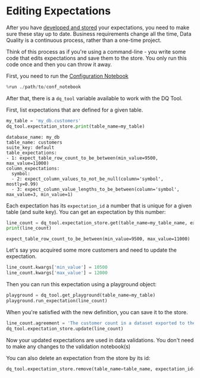 # Editing Expectations
After you have [developed and stored](./develop-store.md) your expectations, you need to make sure these stay up to date. Business requirements change all the time, Data Quality is a continuous process, rather than a one-time project.

Think of this process as if you're using a command-line - you write some code that edits expectations and save them to the store. You only run this code once and then you can throw it away.

First, you need to run the [Configuration Notebook](../settle-dq-getting-started/configuration-notebook.md)
```python
%run ./path/to/conf_notebook
```
After that, there is a `dq_tool` variable available to work with the DQ Tool.

First, list expectations that are defined for a given table.
```python
my_table = 'my_db.customers'
dq_tool.expectation_store.print(table_name=my_table)
```
```
database_name: my_db
table_name: customers
suite_key: default
table_expectations:
- 1: expect_table_row_count_to_be_between(min_value=9500, max_value=11000)
column_expectations:
  symbol:
  - 2: expect_column_values_to_not_be_null(column='symbol', mostly=0.99)
  - 3: expect_column_value_lengths_to_be_between(column='symbol', max_value=3, min_value=1)
```
Each expectation has its `expectation_id` a number that is unique for a given table (and suite key). You can get an expectation by this number:
```python
line_count = dq_tool.expectation_store.get(table_name=my_table_name, expectation_id=1)
print(line_count)
```
```
expect_table_row_count_to_be_between(min_value=9500, max_value=11000)
```
Let's say you acquired some more customers and need to update the expectation.
```python
line_count.kwargs['min_value'] = 10500
line_count.kwargs['max_value'] = 12000
```
Then you can run this expectation using a playground object:
```python
playground = dq_tool.get_playground(table_name=my_table)
playground.run_expectation(line_count)
```
When you're satisfied with the new definition, you can save it to the store.
```python
line_count.agreement = 'The customer count in a dataset exported to the marketing tool should be between 10500 and 12000.'
dq_tool.expectation_store.update(line_count)
```
Now your updated expectations are used in data validations. You don't need to make any changes to the validation notebook(s)

You can also delete an expectation from the store by its id:
```python
dq_tool.expectation_store.remove(table_name=table_name, expectation_id=3)
```